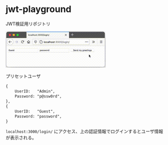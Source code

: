# jwt-playground

JWT検証用リポジトリ

![](jwt_sample.gif)

プリセットユーザ
```
{
    UserID:   "Admin",
    Password: "p@ssw0rd",
},
{
    UserID:   "Guest",
    Password: "password",
}
```

`localhost:3000/login/` にアクセス、上の認証情報でログインするとユーザ情報が表示される。

